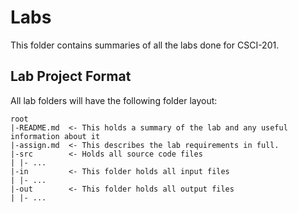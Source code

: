 # Labs
This folder contains summaries of all the labs done for CSCI-201.  

## Lab Project Format
All lab folders will have the following folder layout:
```
root
|-README.md  <- This holds a summary of the lab and any useful information about it
|-assign.md  <- This describes the lab requirements in full.
|-src        <- Holds all source code files
| |- ...
|-in         <- This folder holds all input files
| |- ...
|-out        <- This folder holds all output files
| |- ...

```
